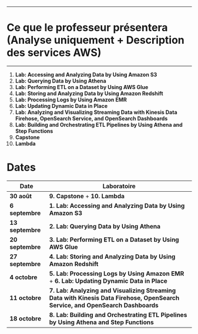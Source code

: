 ----
# Ce que le professeur présentera (Analyse  uniquement + Description des services AWS)
-----

1. **Lab: Accessing and Analyzing Data by Using Amazon S3**
2. **Lab: Querying Data by Using Athena**
3. **Lab: Performing ETL on a Dataset by Using AWS Glue**
4. **Lab: Storing and Analyzing Data by Using Amazon Redshift**
5. **Lab: Processing Logs by Using Amazon EMR**
6. **Lab: Updating Dynamic Data in Place**
7. **Lab: Analyzing and Visualizing Streaming Data with Kinesis Data Firehose, OpenSearch Service, and OpenSearch Dashboards**
8. **Lab: Building and Orchestrating ETL Pipelines by Using Athena and Step Functions**
9. **Capstone**
10. **Lambda**



# Dates


| **Date**          | **Laboratoire**                                                                                                          |
|-------------------|--------------------------------------------------------------------------------------------------------------------------|
| **30 août**       | **9. Capstone** + **10. Lambda**                                                                                         |
| **6 septembre**   | **1. Lab: Accessing and Analyzing Data by Using Amazon S3**                                                              |
| **13 septembre**  | **2. Lab: Querying Data by Using Athena**                                                                                |
| **20 septembre**  | **3. Lab: Performing ETL on a Dataset by Using AWS Glue**                                                                |
| **27 septembre**  | **4. Lab: Storing and Analyzing Data by Using Amazon Redshift**                                                          |
| **4 octobre**     | **5. Lab: Processing Logs by Using Amazon EMR** + **6. Lab: Updating Dynamic Data in Place**                             |
| **11 octobre**    | **7. Lab: Analyzing and Visualizing Streaming Data with Kinesis Data Firehose, OpenSearch Service, and OpenSearch Dashboards** |
| **18 octobre**    | **8. Lab: Building and Orchestrating ETL Pipelines by Using Athena and Step Functions**                                  |

